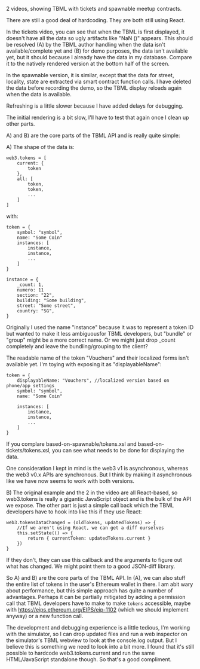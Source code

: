 2 videos, showing TBML with tickets and spawnable meetup contracts.

There are still a good deal of hardcoding. They are both still using React.
    
In the tickets video, you can see that when the TBML is first displayed, it doesn't have all the data so ugly artifacts like "NaN ()" appears. This should be resolved (A) by the TBML author handling when the data isn't available/complete yet and (B) for demo purposes, the data isn't available yet, but it should because I already have the data in my database. Compare it to the natively rendered version at the bottom half of the screen.

In the spawnable version, it is similar, except that the data for street, locality, state are extracted via smart contract function calls. I have deleted the data before recording the demo, so the TBML display reloads again when the data is available.

Refreshing is a little slower because I have added delays for debugging.

The initial rendering is a bit slow, I'll have to test that again once I clean up other parts.

A) and B) are the core parts of the TBML API and is really quite simple:

A) The shape of the data is:

```
web3.tokens = [
    current: {
        token
    },
    all: [
        token,
        token,
        ...
    ]
]
```

with:

```
token = {
    symbol: "symbol",
    name: "Some Coin"
    instances: [
        instance,
        instance,
        ...
    ]
}

instance = {
    _count: 1,
    numero: 11
    section: "22",
    building: "Some building",
    street: "Some street",
    country: "SG",
}
```

Originally I used the name "instance" because it was to represent a token ID but wanted to make it less ambiguousfor TBML developers, but "bundle" or "group" might be a more correct name. Or we might just drop _count completely and leave the bundling/grouping to the client?

The readable name of the token "Vouchers" and their localized forms isn't available yet. I'm toying with exposing it as "displayableName":

```
token = {
    displayableName: "Vouchers", //localized version based on phone/app settings
    symbol: "symbol",
    name: "Some Coin"

    instances: [
        instance,
        instance,
        ...
    ]
}
```

If you complare based-on-spawnable/tokens.xsl and based-on-tickets/tokens.xsl, you can see what needs to be done for displaying the data.

One consideration I kept in mind is the web3 v1 is asynchronous, whereas the web3 v0.x APIs are synchronous. But I think by making it asynchronous like we have now seems to work with both versions.

B) The original example and the 2 in the video are all React-based, so web3.tokens is really a gigantic JavaScript object and is the bulk of the API we expose. The other part is just a simple call back which the TBML developers have to hook into like this if they use React:

```
web3.tokensDataChanged = (oldTokens, updatedTokens) => {
    //If we aren't using React, we can get a diff ourselves
    this.setState(() => {
        return { currentToken: updatedTokens.current }
    })
}
```

If they don't, they can use this callback and the arguments to figure out what has changed. We might point them to a good JSON-diff library.

So A) and B) are the core parts of the TBML API. In (A), we can also stuff the entire list of tokens in the user's Ethereum wallet in there. I am abit wary about performance, but this simple approach has quite a number of advantages. Perhaps it can be partially mitigated by adding a permission call that TBML developers have to make to make `tokens` accessible, maybe with https://eips.ethereum.org/EIPS/eip-1102 (which we should implement anyway) or a new function call.

The development and debugging experience is a little tedious, I'm working with the simulator, so I can drop updated files and run a web inspector on the simulator's TBML webview to look at the console.log output. But I believe this is something we need to look into a bit more. I found that it's still possible to hardcode web3.tokens.current and run the same HTML/JavaScript standalone though. So that's a good compliment.
